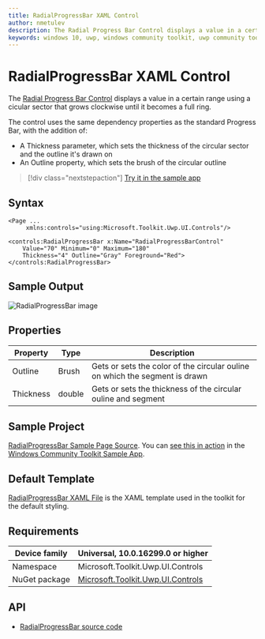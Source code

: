 ```yaml
---
title: RadialProgressBar XAML Control
author: nmetulev
description: The Radial Progress Bar Control displays a value in a certain range using a cicular sector that grows clockwise until it becomes a full ring.
keywords: windows 10, uwp, windows community toolkit, uwp community toolkit, uwp toolkit, Radial Progress Bar, RadialProgressBar, xaml control, xaml
---
```


# RadialProgressBar XAML Control

The [Radial Progress Bar Control](https://docs.microsoft.com/dotnet/api/microsoft.toolkit.uwp.ui.controls.radialprogressbar) displays a value in a certain range using a cicular sector that grows clockwise until it becomes a full ring.

The control uses the same dependency properties as the standard Progress Bar, with the addition of:

- A Thickness parameter, which sets the thickness of the circular sector and the outline it's drawn on
- An Outline property, which sets the brush of the circular outline

> [!div class="nextstepaction"]
> [Try it in the sample app](uwpct://Controls?sample=RadialProgressBar)

## Syntax

```xaml
<Page ...
     xmlns:controls="using:Microsoft.Toolkit.Uwp.UI.Controls"/>

<controls:RadialProgressBar x:Name="RadialProgressBarControl"
    Value="70" Minimum="0" Maximum="180"
    Thickness="4" Outline="Gray" Foreground="Red">
</controls:RadialProgressBar>
```

## Sample Output

![RadialProgressBar image](../resources/images/Controls/RadialProgressBar.png)

## Properties

| Property | Type | Description |
| -- | -- | -- |
| Outline | Brush | Gets or sets the color of the circular ouline on which the segment is drawn |
| Thickness | double | Gets or sets the thickness of the circular ouline and segment |

## Sample Project

[RadialProgressBar Sample Page Source](https://github.com/Microsoft/WindowsCommunityToolkit//tree/master/Microsoft.Toolkit.Uwp.SampleApp/SamplePages/RadialProgressBar). You can [see this in action](uwpct://Controls?sample=RadialProgressBar) in the [Windows Community Toolkit Sample App](https://aka.ms/uwptoolkitapp).

## Default Template

[RadialProgressBar XAML File](https://github.com/Microsoft/WindowsCommunityToolkit//blob/master/Microsoft.Toolkit.Uwp.UI.Controls/RadialProgressBar/RadialProgressBar.xaml) is the XAML template used in the toolkit for the default styling.

## Requirements

| Device family | Universal, 10.0.16299.0 or higher |
| -- | -- |
| Namespace | Microsoft.Toolkit.Uwp.UI.Controls |
| NuGet package | [Microsoft.Toolkit.Uwp.UI.Controls](https://www.nuget.org/packages/Microsoft.Toolkit.Uwp.UI.Controls/) |

## API

- [RadialProgressBar source code](https://github.com/Microsoft/WindowsCommunityToolkit/tree/master/Microsoft.Toolkit.Uwp.UI.Controls.Core/RadialProgressBar)
